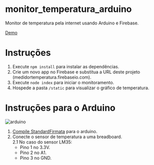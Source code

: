# monitor_temperatura_arduino
Monitor de temperatura pela internet usando Arduino e Firebase.

[Demo](https://medidortemperatura.firebaseapp.com/)
  
# Instruções
  
1. Execute `npm install` para instalar as dependências.  
2. Crie um novo app no Firebase e substitua a URL deste projeto (medidortemperatura.firebaseio.com).  
3. Execute `node index` para iniciar o monitoramento.  
4. Hospede a pasta `/static` para visualizar o gráfico de temperatura.  
  
# Instruções para o Arduino
![arduino](http://i.imgur.com/7JvMLVX.png)
1. [Compile StandardFirmata](https://www.arduino.cc/en/Reference/Firmata) para o arduino.  
2. Conecte o sensor de temperatura a uma breadboard.  
  2.1 No caso do sensor LM35:  
    * Pino 1 no 3.3V.  
    * Pino 2 no A1.  
    * Pino 3 no GND.  
